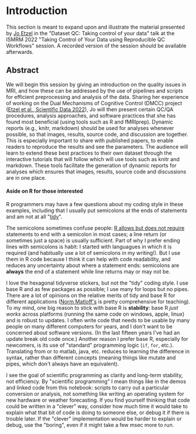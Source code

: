 # Introduction
This section is meant to expand upon and illustrate the material presented by [Jo Etzel](https://sites.wustl.edu/ccplab/people/jo-etzel/) in the "Dataset QC: Taking control of your data" talk at the ISMRM 2022 "Taking Control of Your Data using Reproducible QC Workflows" session. A recorded version of the session should be available afterwards.

## Abstract
We will begin this session by giving an introduction on the quality issues in MRI, and how these can be addressed by the use of pipelines and scripts for efficient preprocessing and analysis of the data. Sharing her experience of working on the Dual Mechanisms of Cognitive Control (DMCC) project ([Etzel et al., Scientific Data 2022](https://doi.org/10.1038/s41597-022-01226-4)), Jo will then present certain QC/QA procedures, analysis approaches, and software practices that she has found most beneficial (using tools such as R and fMRIprep). Dynamic reports (e.g., knitr, markdown) should be used for analyses whenever possible, so that images, results, source code, and discussion are together. This is especially important to share with published papers, to enable readers to reproduce the results and see the parameters. The audience will learn to extend these best practices to their own dataset through the interactive tutorials that will follow which will use tools such as knitr and markdown. These tools facilitate the generation of dynamic reports for analyses which ensures that images, results, source code and discussions are in one place.

#### Aside on R for those interested
R programmers may have a few questions about my coding style in these examples, including that I usually put semicolons at the ends of statements and am not at all "[tidy](https://www.tidyverse.org/)".

The semicolons sometimes confuse people: [R allows but does not require](https://cran.r-project.org/doc/manuals/r-devel/R-lang.html#Control-structures) statements to end with a semicolon in most cases; a line return (or sometimes just a space) is usually sufficient. Part of why I prefer ending lines with semicolons is habit: I started with languagues in which it is required (and habitually use a lot of semicolons in my writing!). But I use them in R code because I think it can help with code readability, and reduces any uncertainty about where a statement ends: semicolons are **always** the end of a statement while line returns may or may not be. 

I love the hexagonal tidyverse stickers, but not the "tidy" coding style. I use base R and as few packages as possible; I use many for loops but no pipes. There are a lot of opinions on the relative merits of tidy and base R for different applications ([Norm Matloff's](https://github.com/matloff/TidyverseSkeptic) is pretty comprehensive for teaching). To my mind, one big reason to stick with base R is **stability**: base R *just works* across platforms (running the same code on windows, apple, linux) and is robust to updates. I often write code that needs to be usable by many people on many different computers for years, and I don't want to be concerned about software versions. (In the last fifteen years I've had an update break old code once.) Another reason I prefer base R, especially for newcomers, is its use of "standard" programming logic (`if`, `for`, etc.). Translating from or to matlab, java, etc. reduces to learning the difference in syntax, rather than different concepts (meaning things like mutate and pipes, which don't always have an equivalent).

I see the goal of scientific programming as clarity and long-term stability, not efficiency. By "scientific programming" I mean things like in the demos and linked code from this notebook: scripts to carry out a particular conversion or analysis, not something like writing an operating system for new hardware or weather forecasting. If you find yourself thinking that code could be written in a "clever" way, consider how much time it would take to explain what that bit of code is doing to someone else, or debug it if there is trouble later. If the "clever" implementation would be harder to explain or debug, use the "boring", even if it might take a few msec more to run.
